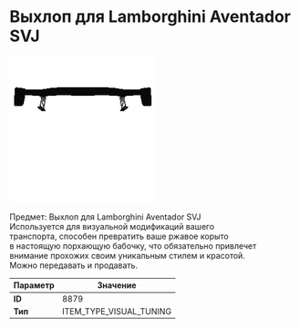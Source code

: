 # Выхлоп для Lamborghini Aventador SVJ

![Item Image](../img/8879.webp?raw=true)

Предмет: Выхлоп для Lamborghini Aventador SVJ<br>Используется для визуальной модификаций вашего<br>транспорта, способен превратить ваше ржавое корыто<br>в настоящую порхающую бабочку, что обязательно привлечет<br>внимание прохожих своим уникальным стилем и красотой.<br>Можно передавать и продавать.


| Параметр | Значение |
|----------|----------|
| **ID** | 8879 |
| **Тип** | ITEM_TYPE_VISUAL_TUNING |

